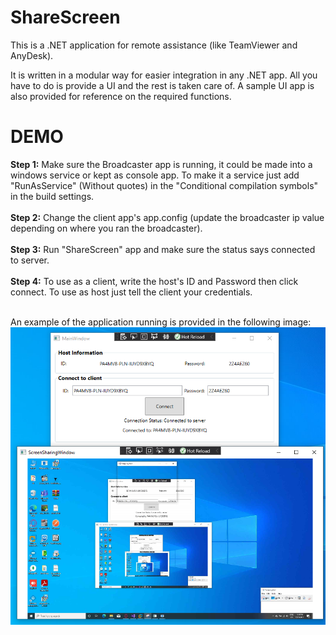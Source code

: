 # ShareScreen
This is a .NET application for remote assistance (like TeamViewer and AnyDesk).

It is written in a modular way for easier integration in any .NET app. All you have to do is provide a UI and the rest is taken care of.
A sample UI app is also provided for reference on the required functions.

# DEMO

**Step 1:** Make sure the Broadcaster app is running, it could be made into a windows service or kept as console app. To make it a service just add "RunAsService" (Without quotes) in the "Conditional compilation symbols" in the build settings.<br/><br/>
**Step 2:** Change the client app's app.config (update the broadcaster ip value depending on where you ran the broadcaster).<br/><br/>
**Step 3:** Run "ShareScreen" app and make sure the status says connected to server.<br/><br/>
**Step 4:** To use as a client, write the host's ID and Password then click connect. To use as host just tell the client your credentials.<br/><br/>

An example of the application running is provided in the following image:
![alt text](ShareScreen/Demo.PNG?raw=true)
